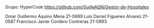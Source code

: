 Grupo: HyperCode https://github.com/GuilleAQN/Gestor-de-Hospitales

Omar Guillermo Aquino Mena 21-0689
Luis Daniel Figuereo Alvarez 21-0587 
Francisco Javier Cordero Contreras 21-0893
